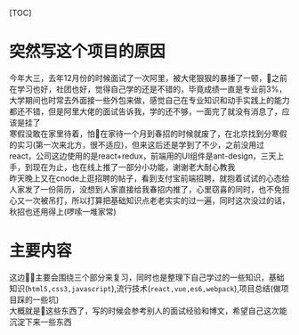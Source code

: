 [TOC]  
# 突然写这个项目的原因  
今年大三，去年12月份的时候面试了一次阿里，被大佬狠狠的暴捶了一顿，之前在学习也好，社团也好，觉得自己学的还是不错的，毕竟成绩一直是专业前3%，大学期间也时常去外面接一些外包来做，感觉自己在专业知识和动手实践上的能力都还不错，但是阿里大佬的面试告诉我，学的还不够，一面完了就没有消息了，应该是挂了  
寒假没敢在家里待着，怕在家待一个月到春招的时候就废了，在北京找到分寒假的实习(第一次来北方，很不适应)，但来这后还是学到了不少，之前没用过react，公司这边使用的是react+redux，前端用的UI组件是ant-design，三天上手，到现在为止，也在线上推了一部分小功能，谢谢老大耐心教我  
昨天晚上又在cnode上逛招聘的帖子，看到支付宝前端招聘，就抱着试试的心态给人家发了一份简历，没想到人家直接给我春招内推了，心里窃喜的同时，也不免担心又一次被吊打，所以打算把基础知识点老老实实的过一遍，同时这次没过的话，秋招也还用得上(啰嗦一堆家常)  

# 主要内容  
这边主要会围绕三个部分来复习，同时也是整理下自己学过的一些知识，基础知识(`html5,css3,javascript`),流行技术(`react,vue,es6,webpack`),项目总结(做项目踩的一些坑)  
大概就是这些东西了，写的时候会参考别人的面试经验和博文，希望自己这次能沉淀下来一些东西
